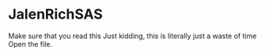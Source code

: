 # JalenRichSAS
Make sure that you read this
Just kidding, this is literally just a waste of time
Open the file.
